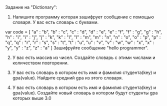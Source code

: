 Задание на "Dictionary":

1) Напишите программу которая зашифрует сообщение с помощью словаря. У вас есть словарь с буквами. 

var code = [
    "a" : "b",
    "b" : "c",
    "c" : "d",
    "d" : "e",
    "e" : "f",
    "f" : "g",
    "g" : "h",
    "h" : "i",
    "i" : "j",
    "j" : "k",
    "k" : "l",
    "l" : "m",
    "m" : "n",
    "n" : "o",
    "o" : "p",
    "p" : "q",
    "q" : "r",
    "r" : "s",
    "s" : "t",
    "t" : "u",
    "u" : "v",
    "v" : "w",
    "w" : "x",
    "x" : "y",
    "y" : "z",
    "z" : "a"
]
Зашифруйте сообщение "hello programmer".

2) У вас есть массив из чисел. Создайте словарь с этими числами и количеством повторении.

3)  У вас есть словарь в котором есть имя и фамилия студента(key) и gpa(value). Найдите средний gpa из этого словаря.

4) У вас есть словарь в котором есть имя и фамилия студента(key) и gpa(value). Создайте новый словарь в котором будут студенты gpa которых выше 3.0

